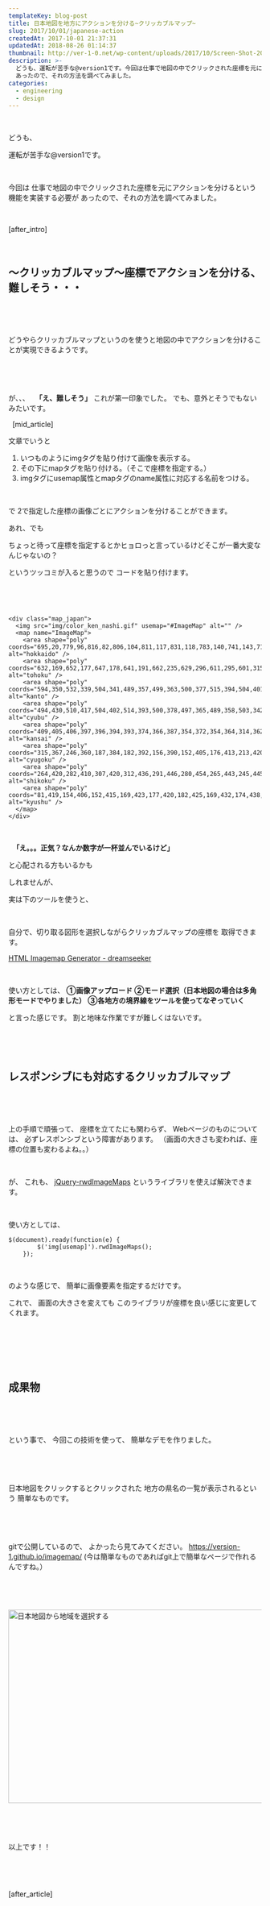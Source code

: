 ```yaml
---
templateKey: blog-post
title: 日本地図を地方にアクションを分ける~クリッカブルマップ~
slug: 2017/10/01/japanese-action
createdAt: 2017-10-01 21:37:31
updatedAt: 2018-08-26 01:14:37
thumbnail: http://ver-1-0.net/wp-content/uploads/2017/10/Screen-Shot-2017-10-01-at-21.33.03.png
description: >-
  どうも、運転が苦手な@version1です。今回は仕事で地図の中でクリックされた座標を元にアクションを分けるという機能を実装する必要が
  あったので、それの方法を調べてみました。
categories:
  - engineering
  - design
---
```


&nbsp;

どうも、

運転が苦手な@version1です。



&nbsp;

今回は
仕事で地図の中でクリックされた座標を元にアクションを分けるという機能を実装する必要が
あったので、それの方法を調べてみました。

&nbsp;

[after_intro]

&nbsp;
<h2 class="chapter">〜クリッカブルマップ〜座標でアクションを分ける、難しそう・・・</h2>
&nbsp;

&nbsp;

どうやらクリッカブルマップというのを使うと地図の中でアクションを分けることが実現できるようです。

&nbsp;

&nbsp;

が、、、
&nbsp;
<strong>「え、難しそう」</strong>
これが第一印象でした。
でも、意外とそうでもないみたいです。

&nbsp;
[mid_article]
&nbsp;

文章でいうと
<ol>
 	<li>
いつものようにimgタグを貼り付けて画像を表示する。
</li>
 	<li>
その下にmapタグを貼り付ける。（そこで座標を指定する。）
</li>
 	<li>
imgタグにusemap属性とmapタグのname属性に対応する名前をつける。
</li>
</ol>
&nbsp;

で
2で指定した座標の画像ごとにアクションを分けることができます。

あれ、でも

ちょっと待って座標を指定するとかヒョロっと言っているけどそこが一番大変なんじゃないの？

というツッコミが入ると思うので
コードを貼り付けます。

&nbsp;

&nbsp;
<pre><code  class="language-markup">&lt;div class="map_japan"&gt;
  &lt;img src="img/color_ken_nashi.gif" usemap="#ImageMap" alt="" /&gt;
  &lt;map name="ImageMap"&gt;
    &lt;area shape="poly" coords="695,20,779,96,816,82,806,104,811,117,831,118,783,140,741,143,716,168,661,132,633,142,611,127,625,144,638,161,620,159,593,171,590,162,598,145,589,133,592,119,614,114,623,111,619,100,626,96,636,104,656,106,663,85,676,82,673,83" alt="hokkaido" /&gt;
    &lt;area shape="poly" coords="632,169,652,177,647,178,641,191,662,235,629,296,611,295,601,315,606,337,532,337,531,325,553,309,562,290,553,279,579,248,583,229,576,229,573,223,589,215,582,197,632,169,632,169" alt="tohoku" /&gt;
    &lt;area shape="poly" coords="594,350,532,339,504,341,489,357,499,363,500,377,515,394,504,401,509,411,524,410,539,421,560,417,574,401,587,399,577,381,577,381" alt="kanto" /&gt;
    &lt;area shape="poly" coords="494,430,510,417,504,402,514,393,500,378,497,365,489,358,503,342,528,336,528,324,552,310,562,290,552,282,502,321,455,330,447,338,434,331,453,309,450,307,429,312,419,340,378,365,378,370,369,378,355,372,358,382,369,389,397,376,397,395,407,399,414,417,421,422,421,422" alt="cyubu" /&gt;
    &lt;area shape="poly" coords="409,405,406,397,396,394,393,374,366,387,354,372,354,364,314,362,318,372,303,388,306,399,321,399,335,409,327,437,355,455,393,432,403,433,410,426,410,426" alt="kansai" /&gt;
    &lt;area shape="poly" coords="315,367,246,360,187,384,182,392,156,390,152,405,176,413,213,420,222,403,230,409,260,409,266,403,286,407,306,400,301,401" alt="cyugoku" /&gt;
    &lt;area shape="poly" coords="264,420,282,410,307,420,312,436,291,446,280,454,265,443,245,445,239,453,228,458,223,469,209,463,205,456,208,443,194,433,217,429,235,414,244,422,242,422" alt="shikoku" /&gt;
    &lt;area shape="poly" coords="81,419,154,406,152,415,169,423,177,420,182,425,169,432,174,438,183,438,184,445,180,451,190,455,139,510,106,517,86,501,98,469,94,443,82,437,82,437" alt="kyushu" /&gt;
  &lt;/map&gt;
&lt;/div&gt;
</code></pre>
&nbsp;

&nbsp;
<strong>「え。。。正気？なんか数字が一杯並んでいるけど」</strong>
&nbsp;

と心配される方もいるかも

しれませんが、

実は下のツールを使うと、

&nbsp;

自分で、切り取る図形を選択しながらクリッカブルマップの座標を
取得できます。


<a href="https://labs.d-s-b.jp/ImagemapGenerator/">HTML Imagemap Generator - dreamseeker</a>

&nbsp;

使い方としては、
<strong>①画像アップロード</strong>
<strong>②モード選択（日本地図の場合は多角形モードでやりました）</strong>
<strong>③各地方の境界線をツールを使ってなぞっていく</strong>

と言った感じです。
割と地味な作業ですが難しくはないです。

&nbsp;

&nbsp;
<h2 class="chapter">レスポンシブにも対応するクリッカブルマップ</h2>
&nbsp;

&nbsp;

上の手順で頑張って、
座標を立てたにも関わらず、
Webページのものについては、
必ずレスポンシブという障害があります。
（画面の大きさも変われば、座標の位置も変わるよね。。）

&nbsp;

が、
これも、
<a href="https://github.com/stowball/jQuery-rwdImageMaps">jQuery-rwdImageMaps</a>
というライブラリを使えば解決できます。

&nbsp;

使い方としては、
<pre><code class="language-javascript">$(document).ready(function(e) {
        $('img[usemap]').rwdImageMaps();
    });
</code></pre>
&nbsp;

のような感じで、
簡単に画像要素を指定するだけです。

これで、
画面の大きさを変えても
このライブラリが座標を良い感じに変更してくれます。

&nbsp;

&nbsp;

&nbsp;
<h2 class="chapter">成果物</h2>
&nbsp;

&nbsp;

という事で、
今回この技術を使って、
簡単なデモを作りました。

&nbsp;

&nbsp;

日本地図をクリックするとクリックされた
地方の県名の一覧が表示されるという
簡単なものです。

&nbsp;

&nbsp;

gitで公開しているので、
よかったら見てみてください。
<a href="https://version-1.github.io/imagemap/">https://version-1.github.io/imagemap/</a>
(今は簡単なものであればgit上で簡単なページで作れるんですね。）

&nbsp;

&nbsp;

<img class="alignnone size-large wp-image-730" src="http://ver-1-0.net/wp-content/uploads/2017/10/Screen-Shot-2017-10-01-at-21.33.03-1024x562.png" alt="日本地図から地域を選択する" width="700" height="384" />

&nbsp;

&nbsp;

以上です！！

&nbsp;

&nbsp;

[after_article]

&nbsp;

&nbsp;
